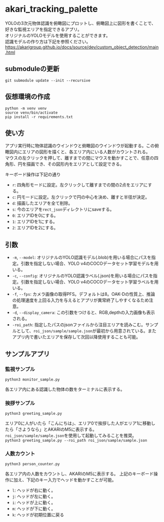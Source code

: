 # akari_tracking_palette

YOLOの3次元物体認識を俯瞰図にプロットし、俯瞰図上に図形を書くことで、好きな監視エリアを指定できるアプリ。  
オリジナルのYOLOモデルを使用することができます。  
認識モデルの作り方は下記を参照ください。  
https://akarigroup.github.io/docs/source/dev/custom_object_detection/main.html


## submoduleの更新
`git submodule update --init --recursive`  

## 仮想環境の作成
`python -m venv venv`  
`source venv/bin/activate`  
`pip install -r requirements.txt`  

## 使い方

アプリ実行時に物体認識のウインドウと俯瞰図のウインドウが起動する。この俯瞰図内にエリアの図形を描くと、各エリア内にいる人数がカウントされる。  
マウスの左クリックを押して、離すまでの間にマウスを動かすことで、任意の四角形、円を描画でき、その図形内をエリアとして設定できる。  

キーボード操作は下記の通り  
- `r`: 四角形モードに設定。左クリックして離すまでの間の2点をエリアにする。  
- `c`: 円モードに設定。左クリックで円の中心を決め、離すと半径が決定。  
- `d`: 描画したエリアを全て削除。  
- `s`: 今のエリアを`rect_json`ディレクトリにsaveする。  
- `0`: エリアIDを0にする。  
- `1`: エリアIDを1にする。  
- `2`: エリアIDを2にする。  

## 引数
- `-m`, `--model`: オリジナルのYOLO認識モデル(.blob)を用いる場合にパスを指定。引数を指定しない場合、YOLO v4のCOCOデータセット学習モデルを用いる。  
- `-c`, `--config`: オリジナルのYOLO認識ラベル(.json)を用いる場合にパスを指定。引数を指定しない場合、YOLO v4のCOCOデータセット学習ラベルを用いる。  
- `-f`, `--fps`: カメラ画像の取得PFS。デフォルトは8。OAK-Dの性質上、推論の処理速度を上回る入力を与えるとアプリが異常終了しやすくなるため注意。  
- `-d`, `--display_camera`: この引数をつけると、RGB,depthの入力画像も表示される。  
- `-roi_path`: 指定したパスのjsonファイルから注目エリアを読みこむ。サンプルとして、`roi_json/sample/sample.json`が最初から用意されている。またアプリ内で書いたエリアを保存して次回以降使用することも可能。  

## サンプルアプリ

### 監視サンプル
`python3 monitor_sample.py`  

各エリア内にある認識した物体の数をターミナルに表示する。

### 挨拶サンプル
`python3 greeting_sample.py`  

エリア0に人がいたら「こんにちは」、エリア0で挨拶した人がエリア1に移動したら「さようなら」とAKARIのM5に表示する。  
`roi_json/sample/sample.json`を使用して起動してみることを推奨。  
`python3 greeting_sample.py --roi_path roi_json/sample/sample.json`  


### 人数カウント
`python3 person_counter.py`  

各エリア内の人数をカウントし、AKARIのM5に表示する。
上記のキーボード操作に加え、下記のキー入力でヘッドを動かすことが可能。

- `l`: ヘッドが右に動く。  
- `j`: ヘッドが左に動く。  
- `i`: ヘッドが上に動く。  
- `m`: ヘッドが下に動く。  
- `k`: ヘッドが初期位置に戻る  
